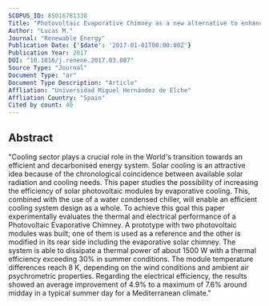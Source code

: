 ```yaml
---
SCOPUS_ID: 85016781338
Title: "Photovoltaic Evaporative Chimney as a new alternative to enhance solar cooling"
Author: "Lucas M."
Journal: "Renewable Energy"
Publication Date: {'$date': '2017-01-01T00:00:00Z'}
Publication Year: 2017
DOI: "10.1016/j.renene.2017.03.087"
Source Type: "Journal"
Document Type: "ar"
Document Type Description: "Article"
Affliation: "Universidad Miguel Hernández de Elche"
Affliation Country: "Spain"
Cited by count: 40
---
```


## Abstract
"Cooling sector plays a crucial role in the World's transition towards an efficient and decarbonised energy system. Solar cooling is an attractive idea because of the chronological coincidence between available solar radiation and cooling needs. This paper studies the possibility of increasing the efficiency of solar photovoltaic modules by evaporative cooling. This, combined with the use of a water condensed chiller, will enable an efficient cooling system design as a whole. To achieve this goal this paper experimentally evaluates the thermal and electrical performance of a Photovoltaic Evaporative Chimney. A prototype with two photovoltaic modules was built; one of them is used as a reference and the other is modified in its rear side including the evaporative solar chimney. The system is able to dissipate a thermal power of about 1500 W with a thermal efficiency exceeding 30% in summer conditions. The module temperature differences reach 8 K, depending on the wind conditions and ambient air psychrometric properties. Regarding the electrical efficiency, the results showed an average improvement of 4.9% to a maximum of 7.6% around midday in a typical summer day for a Mediterranean climate."
